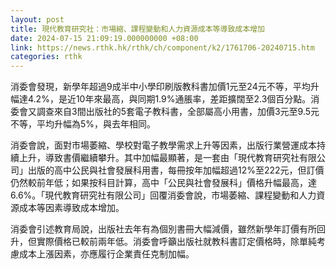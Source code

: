 ```yaml
---
layout: post
title: 現代教育研究社：市場縮、課程變動和人力資源成本等導致成本增加
date: 2024-07-15 21:09:19.000000000 +08:00
link: https://news.rthk.hk/rthk/ch/component/k2/1761706-20240715.htm
categories: rthk
---
```


消委會發現，新學年超過9成半中小學印刷版教科書加價1元至24元不等，平均升幅達4.2%，是近10年來最高，與同期1.9%通脹率，差距擴闊至2.3個百分點。消委會又調查來自3間出版社的5套電子教科書，全部屬高小用書，加價3元至9.5元不等，平均升幅為5%，與去年相同。

消委會說，面對市場萎縮、學校對電子教學需求上升等因素，出版行業營運成本持續上升，導致書價繼續攀升。其中加幅最顯著，是一套由「現代教育研究社有限公司」出版的高中公民與社會發展科用書，每冊按年加幅超過12%至222元，但訂價仍然較前年低；如果按科目計算，高中「公民與社會發展科」價格升幅最高，達6.6%。「現代教育研究社有限公司」回覆消委會說，市場萎縮、課程變動和人力資源成本等因素導致成本增加。

消委會引述教育局說，出版社去年有為個別書冊大幅減價，雖然新學年訂價有所回升，但實際價格已較前兩年低。消委會呼籲出版社就教科書訂定價格時，除單純考慮成本上漲因素，亦應履行企業責任克制加幅。
